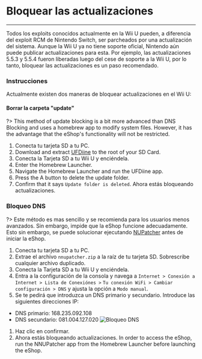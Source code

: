 # Bloquear las actualizaciones
---
Todos los exploits conocidos actualmente en la Wii U pueden, a diferencia del exploit RCM de Nintendo Switch, ser parcheados por una actualización del sistema. Aunque la Wii U ya no tiene soporte oficial, Nintendo aún puede publicar actualizaciones para esta. Por ejemplo, las actualizaciones 5.5.3 y 5.5.4 fueron liberadas luego del cese de soporte a la Wii U, por lo tanto, bloquear las actualizaciones es un paso recomendado.

### Instrucciones

Actualmente existen dos maneras de bloquear actualizaciones en el Wii U:
<!-- tabs:start -->

#### **Borrar la carpeta "update"**
?> This method of update blocking is a bit more advanced than DNS Blocking and uses a homebrew app to modify system files. However, it has the advantage that the eShop's functionality will not be restricted.
1. Conecta tu tarjeta SD a tu PC.
1. Download and extract [UFDiine](https://github.com/GaryOderNichts/UFDiine/releases) to the root of your SD Card.
1. Conecta la Tarjeta SD a tu Wii U y enciéndela.
1. Enter the Homebrew Launcher.
1. Navigate the Homebrew Launcher and run the UFDiine app.
1. Press the A button to delete the update folder.
1. Confirm that it says `Update folder is deleted`. Ahora estás bloqueando actualizaciones.

### **Bloqueo DNS**
?> Este método es mas sencillo y se recomienda para los usuarios menos avanzados. Sin embargo, impide que la eShop funcione adecuadamente. Esto sin embargo, se puede solucionar ejecutando [NUPatcher](http://www.wiiubru.com/appstore/zips/nnupatcher.zip) antes de iniciar la eShop.
1. Conecta tu tarjeta SD a tu PC.
1. Extrae el archivo `nnupatcher.zip` a la raíz de tu tarjeta SD. Sobrescribe cualquier archivo duplicado.
1. Conecta la Tarjeta SD a tu Wii U y enciéndela.
1. Entra a la configuración de la consola y navega a `Internet > Conexión a Internet > Lista de Conexiónes >` `Tu conexión WiFi > Cambiar configuración > DNS` y ajusta la opción a `Modo manual`.
1. Se te pedirá que introduzca un DNS primario y secundario. Introduce las siguientes direcciones IP:
 - DNS primario: 168.235.092.108
 - DNS secundario: 081.004.127.020 <img src="docs/assets/img/DNS.png" alt="Bloqueo DNS" />
1. Haz clic en confirmar.
1. Ahora estás bloqueando actualizaciones. In order to access the eShop, run the NNUPatcher app from the Homebrew Launcher before launching the eShop.


<!-- tabs:end -->
